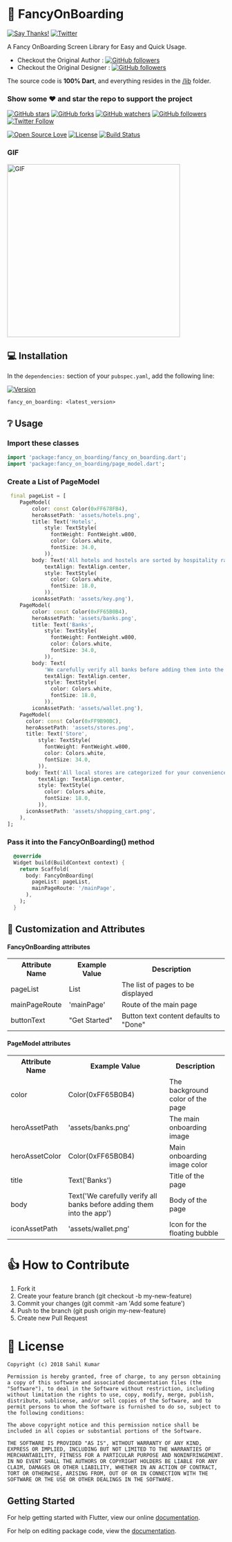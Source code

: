 # 👏 FancyOnBoarding

[![Say Thanks!](https://img.shields.io/badge/Say%20Thanks-!-1EAEDB.svg)](https://saythanks.io/to/xsahil03x) [![Twitter](https://img.shields.io/twitter/url/https/github.com/xsahil03x/fancy_on_boarding.svg?style=social)](https://twitter.com/intent/tweet?text=Wow:&url=https%3A%2F%2Fgithub.com%2Fxsahil03x%2Ffancy_on_boarding)

A Fancy OnBoarding Screen Library for Easy and Quick Usage.
* Checkout the Original Author : [![GitHub followers](https://img.shields.io/github/stars/matthew-carroll/flutter_ui_challenge_material_page_reveal.svg?style=social&label=Follow)](https://github.com/matthew-carroll/flutter_ui_challenge_material_page_reveal)
* Checkout the Original Designer : [![GitHub followers](https://img.shields.io/github/stars/Ramotion/paper-onboarding-android.svg?style=social&label=Follow)](https://github.com/Ramotion/paper-onboarding-android)

The source code is **100% Dart**, and everything resides in the [/lib](https://github.com/xsahil03x/fancy_on_boarding/tree/master/lib) folder.


### Show some :heart: and star the repo to support the project

[![GitHub stars](https://img.shields.io/github/stars/xsahil03x/fancy_on_boarding.svg?style=social&label=Star)](https://github.com/xsahil03x/fancy_on_boarding) [![GitHub forks](https://img.shields.io/github/forks/xsahil03x/fancy_on_boarding.svg?style=social&label=Fork)](https://github.com/xsahil03x/fancy_on_boarding/fork) [![GitHub watchers](https://img.shields.io/github/watchers/xsahil03x/fancy_on_boarding.svg?style=social&label=Watch)](https://github.com/xsahil03x/fancy_on_boarding) [![GitHub followers](https://img.shields.io/github/followers/xsahil03x.svg?style=social&label=Follow)](https://github.com/xsahil03x/fancy_on_boarding)  
[![Twitter Follow](https://img.shields.io/twitter/follow/xsahil03x.svg?style=social)](https://twitter.com/xsahil03x)

[![Open Source Love](https://badges.frapsoft.com/os/v1/open-source.svg?v=102)](https://opensource.org/licenses/MIT)
[![License](https://img.shields.io/badge/license-MIT-blue.svg)](https://github.com/xsahil03x/fancy_on_boarding/blob/master/LICENSE)
[![Build Status](https://travis-ci.com/xsahil03x/fancy_on_boarding.svg?branch=master)](https://travis-ci.com/xsahil03x/fancy_on_boarding)

### GIF
<img src="https://user-images.githubusercontent.com/25670178/43687990-53a05526-98fe-11e8-90bd-0fe1a1d9a386.gif" height="400" alt="GIF"/>

## 💻 Installation
In the `dependencies:` section of your `pubspec.yaml`, add the following line:

[![Version](https://img.shields.io/pub/v/fancy_on_boarding.svg)](https://pub.dartlang.org/packages/fancy_on_boarding)

```
fancy_on_boarding: <latest_version>
```

## ❔ Usage

### Import these classes
```dart
import 'package:fancy_on_boarding/fancy_on_boarding.dart';
import 'package:fancy_on_boarding/page_model.dart';
```

### Create a List of PageModel

```dart
 final pageList = [
    PageModel(
        color: const Color(0xFF678FB4),
        heroAssetPath: 'assets/hotels.png',
        title: Text('Hotels',
            style: TextStyle(
              fontWeight: FontWeight.w800,
              color: Colors.white,
              fontSize: 34.0,
            )),
        body: Text('All hotels and hostels are sorted by hospitality rating',
            textAlign: TextAlign.center,
            style: TextStyle(
              color: Colors.white,
              fontSize: 18.0,
            )),
        iconAssetPath: 'assets/key.png'),
    PageModel(
        color: const Color(0xFF65B0B4),
        heroAssetPath: 'assets/banks.png',
        title: Text('Banks',
            style: TextStyle(
              fontWeight: FontWeight.w800,
              color: Colors.white,
              fontSize: 34.0,
            )),
        body: Text(
            'We carefully verify all banks before adding them into the app',
            textAlign: TextAlign.center,
            style: TextStyle(
              color: Colors.white,
              fontSize: 18.0,
            )),
        iconAssetPath: 'assets/wallet.png'),
    PageModel(
      color: const Color(0xFF9B90BC),
      heroAssetPath: 'assets/stores.png',
      title: Text('Store',
          style: TextStyle(
            fontWeight: FontWeight.w800,
            color: Colors.white,
            fontSize: 34.0,
          )),
      body: Text('All local stores are categorized for your convenience',
          textAlign: TextAlign.center,
          style: TextStyle(
            color: Colors.white,
            fontSize: 18.0,
          )),
      iconAssetPath: 'assets/shopping_cart.png',
    ),
];
```

### Pass it into the FancyOnBoarding() method
```dart
  @override
  Widget build(BuildContext context) {
    return Scaffold(
      body: FancyOnBoarding(
        pageList: pageList,
        mainPageRoute: '/mainPage',
      ),
    );
  }
```

## 🎨 Customization and Attributes

#### FancyOnBoarding attributes
<table>
    <th>Attribute Name</th>
    <th>Example Value</th>
    <th>Description</th>
    <tr>
        <td>pageList</td>
        <td>List<PageModel></td>
        <td>The list of pages to be displayed</td>
    </tr>
    <tr>
        <td>mainPageRoute</td>
        <td>'mainPage'</td>
        <td>Route of the main page</td>
    </tr>
    <tr>
        <td>buttonText</td>
        <td>"Get Started"</td>
        <td>Button text content defaults to "Done"</td>
    </tr>
</table>

#### PageModel attributes 
<table>
    <th>Attribute Name</th>
    <th>Example Value</th>
    <th>Description</th>
    <tr>
        <td>color</td>
        <td>Color(0xFF65B0B4)</td>
        <td>The background color of the page</td>
    </tr>
    <tr>
        <td>heroAssetPath</td>
        <td>'assets/banks.png'</td>
        <td>The main onboarding image</td>
    </tr>
    <tr>
        <td>heroAssetColor</td>
        <td>Color(0xFF65B0B4)</td>
        <td>Main onboarding image color</td>
    </tr>
    <tr>
        <td>title</td>
        <td>Text('Banks')</td>
        <td>Title of the page</td>
    </tr>
    <tr>
        <td>body</td>
        <td>Text('We carefully verify all banks before adding them into the app')</td>
        <td>Body of the page</td>
    </tr>
    <tr>
        <td>iconAssetPath</td>
        <td>'assets/wallet.png'</td>
        <td>Icon for the floating bubble</td>
    </tr>
    
</table>


# 👍 How to Contribute
1. Fork it
2. Create your feature branch (git checkout -b my-new-feature)
3. Commit your changes (git commit -am 'Add some feature')
4. Push to the branch (git push origin my-new-feature)
5. Create new Pull Request

# 📃 License

    Copyright (c) 2018 Sahil Kumar
    
    Permission is hereby granted, free of charge, to any person obtaining a copy of this software and associated documentation files (the "Software"), to deal in the Software without restriction, including without limitation the rights to use, copy, modify, merge, publish, distribute, sublicense, and/or sell copies of the Software, and to permit persons to whom the Software is furnished to do so, subject to the following conditions:
    
    The above copyright notice and this permission notice shall be included in all copies or substantial portions of the Software.
    
    THE SOFTWARE IS PROVIDED "AS IS", WITHOUT WARRANTY OF ANY KIND, EXPRESS OR IMPLIED, INCLUDING BUT NOT LIMITED TO THE WARRANTIES OF MERCHANTABILITY, FITNESS FOR A PARTICULAR PURPOSE AND NONINFRINGEMENT. IN NO EVENT SHALL THE AUTHORS OR COPYRIGHT HOLDERS BE LIABLE FOR ANY CLAIM, DAMAGES OR OTHER LIABILITY, WHETHER IN AN ACTION OF CONTRACT, TORT OR OTHERWISE, ARISING FROM, OUT OF OR IN CONNECTION WITH THE SOFTWARE OR THE USE OR OTHER DEALINGS IN THE SOFTWARE.

## Getting Started

For help getting started with Flutter, view our online [documentation](https://flutter.io/).

For help on editing package code, view the [documentation](https://flutter.io/developing-packages/).
